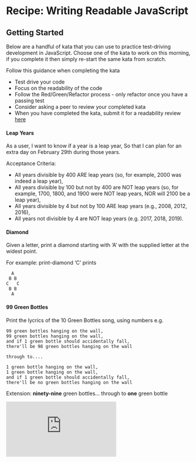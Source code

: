 # Recipe: Writing Readable JavaScript


## Getting Started

Below are a handful of kata that you can use to practice test-driving development in JavaScript. Choose one of the kata to work on this morning, if you complete it then simply re-start the same kata from scratch.

Follow this guidance when completing the kata
- Test drive your code
- Focus on the readability of the code
- Follow the Red/Green/Refactor process - only refactor once you have a passing test
- Consider asking a peer to review your completed kata
- When you have completed the kata, submit it for a readability review [here](https://docs.google.com/forms/d/e/1FAIpQLSc2hBDxS5BIB_skKn3fB0ER3chaotdktXlKjl1tqNkEy1ItWQ/viewform)

#### Leap Years

As a user, I want to know if a year is a leap year, So that I can plan for an extra day on February 29th during those years.

Acceptance Criteria:

- All years divisible by 400 ARE leap years (so, for example, 2000 was indeed a leap year),
- All years divisible by 100 but not by 400 are NOT leap years (so, for example, 1700, 1800, and 1900 were NOT leap years, NOR will 2100 be a leap year),
- All years divisible by 4 but not by 100 ARE leap years (e.g., 2008, 2012, 2016),
- All years not divisible by 4 are NOT leap years (e.g. 2017, 2018, 2019).

#### Diamond

Given a letter, print a diamond starting with ‘A’ with the supplied letter at the widest point.

For example: print-diamond ‘C’ prints

```
  A
 B B
C   C
 B B
  A
```

#### 99 Green Bottles

Print the lycrics of the 10 Green Bottles song, using numbers e.g. 

```
99 green bottles hanging on the wall,
99 green bottles hanging on the wall,
and if 1 green bottle should accidentally fall,
there'll be 98 green bottles hanging on the wall

through to....

1 green bottle hanging on the wall,
1 green bottle hanging on the wall,
and if 1 green bottle should accidentally fall,
there'll be no green bottles hanging on the wall
```

Extension: **ninety-nine** green bottles... through to **one** green bottle


![Tracking pixel](https://githubanalytics.herokuapp.com/course/goals/recipes/javascript_tdd_readability.md)
